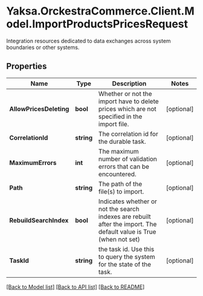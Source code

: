 # Yaksa.OrckestraCommerce.Client.Model.ImportProductsPricesRequest
Integration resources dedicated to data exchanges across system boundaries or other systems.

## Properties

Name | Type | Description | Notes
------------ | ------------- | ------------- | -------------
**AllowPricesDeleting** | **bool** | Whether or not the import have to delete prices which are not specified in the import file. | [optional] 
**CorrelationId** | **string** | The correlation id for the durable task. | [optional] 
**MaximumErrors** | **int** | The maximum number of validation errors that can be encountered. | [optional] 
**Path** | **string** | The path of the file(s) to import. | [optional] 
**RebuildSearchIndex** | **bool** | Indicates whether or not the search indexes are rebuilt after the import. The default value is True (when not set) | [optional] 
**TaskId** | **string** | the task id. Use this to query the system for the state of the task. | [optional] 

[[Back to Model list]](../README.md#documentation-for-models) [[Back to API list]](../README.md#documentation-for-api-endpoints) [[Back to README]](../README.md)

